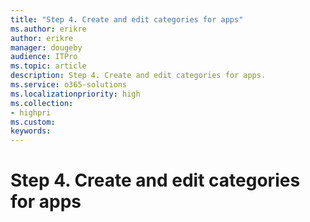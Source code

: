 ```yaml
---
title: "Step 4. Create and edit categories for apps"
ms.author: erikre
author: erikre
manager: dougeby
audience: ITPro
ms.topic: article
description: Step 4. Create and edit categories for apps.
ms.service: o365-solutions
ms.localizationpriority: high
ms.collection:
- highpri
ms.custom:
keywords:
---
```


# Step 4. Create and edit categories for apps
